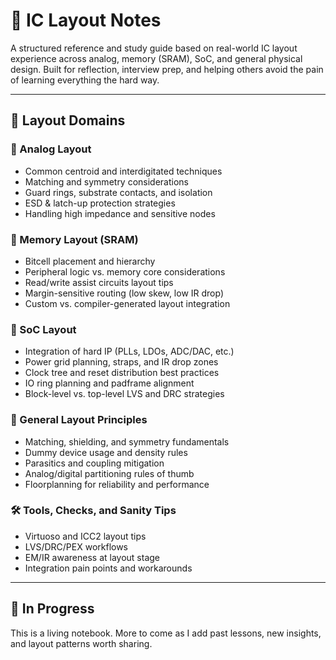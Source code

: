 # 🧠 IC Layout Notes

A structured reference and study guide based on real-world IC layout experience across analog, memory (SRAM), SoC, and general physical design. Built for reflection, interview prep, and helping others avoid the pain of learning everything the hard way.

---

## 🧭 Layout Domains

### 🔌 Analog Layout
- Common centroid and interdigitated techniques
- Matching and symmetry considerations
- Guard rings, substrate contacts, and isolation
- ESD & latch-up protection strategies
- Handling high impedance and sensitive nodes

### 🧠 Memory Layout (SRAM)
- Bitcell placement and hierarchy
- Peripheral logic vs. memory core considerations
- Read/write assist circuits layout tips
- Margin-sensitive routing (low skew, low IR drop)
- Custom vs. compiler-generated layout integration

### 🧰 SoC Layout
- Integration of hard IP (PLLs, LDOs, ADC/DAC, etc.)
- Power grid planning, straps, and IR drop zones
- Clock tree and reset distribution best practices
- IO ring planning and padframe alignment
- Block-level vs. top-level LVS and DRC strategies

### 📏 General Layout Principles
- Matching, shielding, and symmetry fundamentals
- Dummy device usage and density rules
- Parasitics and coupling mitigation
- Analog/digital partitioning rules of thumb
- Floorplanning for reliability and performance

### 🛠️ Tools, Checks, and Sanity Tips
- Virtuoso and ICC2 layout tips
- LVS/DRC/PEX workflows
- EM/IR awareness at layout stage
- Integration pain points and workarounds

---

## 🧪 In Progress

This is a living notebook. More to come as I add past lessons, new insights, and layout patterns worth sharing.

